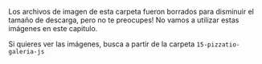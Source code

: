 Los archivos de imagen de esta carpeta fueron borrados para disminuir el tamaño de descarga, pero no te preocupes! No vamos a utilizar estas imágenes en este capitulo.

Si quieres ver las imágenes, busca a partir de la carpeta `15-pizzatio-galeria-js`